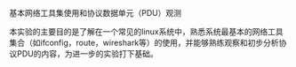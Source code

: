 基本网络工具集使用和协议数据单元（PDU）观测  

本实验的主要目的是了解在一个常见的linux系统中，熟悉系统最基本的网络工具集合（如ifconfig，route，wireshark等）的使用，并能够熟练观察和初步分析协议PDU的内容，为进一步的实验打下基础。
